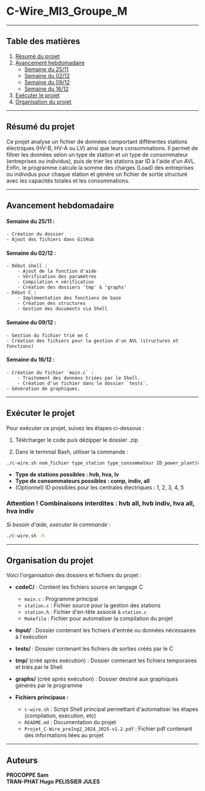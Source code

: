 # C-Wire_MI3_Groupe_M

---

## Table des matières
1. [Résumé du projet](#résumé-du-projet)
2. [Avancement hebdomadaire](#avancement-hebdomadaire)
    - [Semaine du 25/11](#semaine-du-2511)
    - [Semaine du 02/12](#semaine-du-0212)
    - [Semaine du 09/12](#semaine-du-0912)
    - [Semaine du 16/12](#semaine-du-1612)
3. [Exécuter le projet](#comment-exécuter-le-projet)
4. [Organisation du projet](#organisation-du-projet)

---

## Résumé du projet

Ce projet analyse un fichier de données comportant différentes stations électriques (HV-B, HV-A ou LV) ainsi que leurs consommations. Il permet de filtrer les données selon un type de station et un type de consommateur (entreprises ou individus), puis de trier les stations par ID à l'aide d'un AVL. Enfin, le programme calcule la somme des charges (Load) des entreprises ou individus pour chaque station et génère un fichier de sortie structuré avec les capacités totales et les consommations.

---

## Avancement hebdomadaire

#### Semaine du 25/11 :
    - Création du dossier
    - Ajout des fichiers dans GitHub

#### Semaine du 02/12 :
    - Début shell :
        - Ajout de la fonction d'aide
        - Vérification des paramètres
        - Compilation + vérification
        - Création des dossiers 'tmp' & 'graphs'
    - Début C :
        - Implémentation des fonctions de base
        - Création des structures
        - Gestion des documents via Shell
    
#### Semaine du 09/12 :
    - Gestion du fichier trié en C
    - Création des fichiers pour la gestion d'un AVL (structures et fonctions)

#### Semaine du 16/12 :
    - Création du fichier `main.c` :
        - Traitement des données triées par le Shell.
        - Création d’un fichier dans le dossier `tests`.
    - Génération de graphiques.
    
---

## Exécuter le projet

Pour exécuter ce projet, suivez les étapes ci-dessous :
1. Télécharger le code puis dézipper le dossier .zip

2. Dans le termnial Bash, utiliser la commande :
```bash
./c-wire.sh nom_fichier type_station type_consommateur ID_power_plant(optionnel)
```
- **Type de stations possibles : hvb, hva, lv**  
- **Type de consommateurs possibles : comp, indiv, all**  
- (Optionnel) ID possibles pour les centrales électriques : 1, 2, 3, 4, 5  
### Attention ! Combinaisons interdites : hvb all, hvb indiv, hva all, hva indiv

*Si besoin d'aide, exécuter la commande :* 
```bash
./c-wire.sh -h
```

---

## Organisation du projet

Voici l'organisation des dossiers et fichiers du projet :

- **codeC/** : Contient les fichiers source en langage C
  - `main.c` : Programme principal
  - `station.c` : Fichier source pour la gestion des stations
  - `station.h` : Fichier d'en-tête associé à `station.c`
  - `Makefile` : Fichier pour automatiser la compilation du projet

- **Input/** : Dossier contenant les fichiers d'entrée ou données nécessaires à l'exécution

- **tests/** : Dossier contenant les fichiers de sorties créés par le C

- **tmp/** (créé après exécution) : Dossier contenant les fichiers temporaires et triés par le Shell

- **graphs/** (créé après exécution) : Dossier destiné aux graphiques générés par le programme

- **Fichiers principaux :**
  - `c-wire.sh` : Script Shell principal permettant d'automatiser les étapes (compilation, exécution, etc)
  - `README.md` : Documentation du projet
  - `Projet_C-Wire_preIng2_2024_2025-v1.2.pdf` : Fichier pdf contenant des informations liées au projet

---

## Auteurs 

**PROCOPPE Sam**  
**TRAN-PHAT Hugo**
**PELISSIER JULES**
